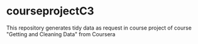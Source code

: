 courseprojectC3
===============

This repository generates tidy data as request in course project of course "Getting and Cleaning Data" from Coursera
